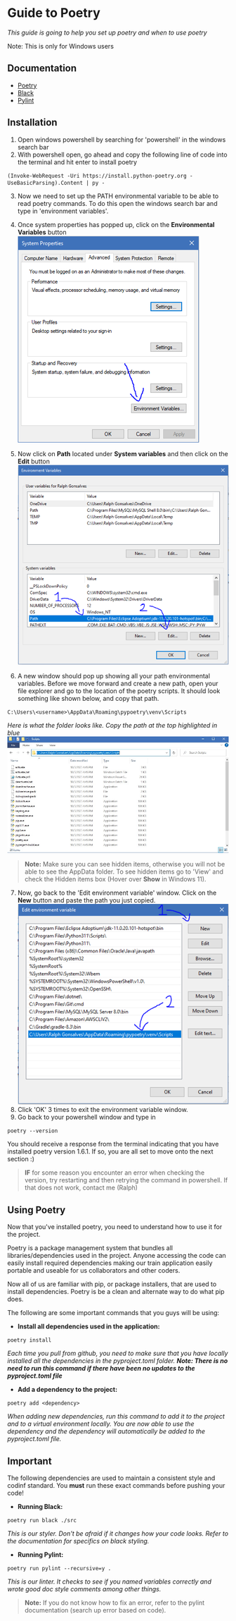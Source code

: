 # Guide to Poetry
_This guide is going to help you set up poetry and when to use poetry_

Note: This is only for Windows users

## Documentation
- [Poetry](https://python-poetry.org/)
- [Black](https://black.readthedocs.io/en/stable/#)
- [Pylint](https://pylint.readthedocs.io/en/stable/#)


## Installation
1. Open windows powershell by searching for 'powershell' in the windows search bar
2. With powershell open, go ahead and copy the following line of code into the terminal and hit enter to install poetry
```
(Invoke-WebRequest -Uri https://install.python-poetry.org -UseBasicParsing).Content | py -
```
3. Now we need to set up the PATH environmental variable to be able to read poetry commands. To do this open the windows search bar and type in 'environment variables'.
4. Once system properties has popped up, click on the __Environmental Variables__ button ![system properties](image-1.png)

5. Now click on __Path__ located under __System variables__ and then click on the __Edit__ button ![variables](image-2.png)
6. A new window should pop up showing all your path environmental variables. Before we move forward and create a new path, open your file explorer and go to the location of the poetry scripts. It should look something like shown below, and copy that path.
```
C:\Users\<username>\AppData\Roaming\pypoetry\venv\Scripts
```
_Here is what the folder looks like. Copy the path at the top highlighted in blue_
![file explorer](image-3.png)
>__Note:__ Make sure you can see hidden items, otherwise you will not be able to see the AppData folder. To see hidden items go to 'View' and check the Hidden items box (Hover over __Show__ in Windows 11).

7. Now, go back to the 'Edit environment variable' window. Click on the __New__ button and paste the path you just copied.![new variable](image-4.png)
8. Click 'OK' 3 times to exit the environment variable window.
9. Go back to your powershell window and type in
```
poetry --version
```
You should receive a response from the terminal indicating that you have installed poetry version 1.6.1. If so, you are all set to move onto the next section :)

> __IF__ for some reason you encounter an error when checking the version, try restarting and then retrying the command in powershell. If that does not work, contact me (Ralph)

## Using Poetry
Now that you've installed poetry, you need to understand how to use it for the project.

Poetry is a package management system that bundles all libraries/dependencies used in the project. Anyone accessing the code can easily install required dependencies making our train application easily portable and useable for us collaborators and other coders.

Now all of us are familiar with pip, or package installers, that are used to install dependencies. Poetry is be a clean and alternate way to do what pip does.

The following are some important commands that you guys will be using:

* __Install all dependencies used in the application:__
```
poetry install
```
_Each time you pull from github, you need to make sure that you have locally installed all the dependencies in the pyproject.toml folder. __Note: There is no need to run this command if there have been no updates to the pyproject.toml file___

* __Add a dependency to the project:__
```
poetry add <dependency>
```
_When adding new dependencies, run this command to add it to the project and to a virtual environment locally. You are now able to use the dependency and the dependency will automatically be added to the pyproject.toml file._

## __Important__
The following dependencies are used to maintain a consistent style and codinf standard. You __must__ run these exact commands before pushing your code!

* __Running Black:__
```
poetry run black ./src
```
_This is our styler. Don't be afraid if it changes how your code looks. Refer to the documentation for specifics on black styling._

* __Running Pylint:__
```
poetry run pylint --recursive=y .
```
_This is our linter. It checks to see if you named variables correctly and wrote good doc style comments among other things._
> __Note:__ If you do not know how to fix an error, refer to the pylint documentation (search up error based on code).
